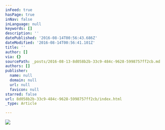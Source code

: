 ```yaml
---
inFeed: true
hasPage: true
inNav: false
inLanguage: null
keywords: []
description: ''
datePublished: '2016-08-14T00:56:43.686Z'
dateModified: '2016-08-14T00:56:41.101Z'
title: ''
author: []
via: {}
sourcePath: _posts/2016-08-13-8d058b2b-33c9-484c-9628-5998757ff2cb.md
authors: []
publisher:
  name: null
  domain: null
  url: null
  favicon: null
starred: false
url: 8d058b2b-33c9-484c-9628-5998757ff2cb/index.html
_type: Article

---
```

![](https://the-grid-user-content.s3-us-west-2.amazonaws.com/cd4ac5c5-1527-45ab-931d-df04bd90c0a9.jpg)